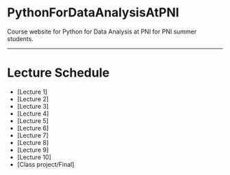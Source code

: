 # PythonForDataAnalysisAtPNI
Course website for Python for Data Analysis at PNI for PNI summer students. 

---
# Lecture Schedule
- [Lecture 1]
- [Lecture 2]
- [Lecture 3]
- [Lecture 4]
- [Lecture 5]
- [Lecture 6]
- [Lecture 7]
- [Lecture 8]
- [Lecture 9]
- [Lecture 10]
- [Class project/Final]
